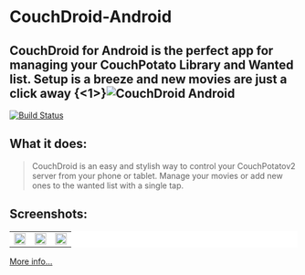 CouchDroid-Android
==================
CouchDroid for Android is the perfect app for managing your CouchPotato Library and Wanted list. Setup is a breeze and new movies are just a click away
{<1>}![CouchDroid Android](https://lh6.googleusercontent.com/-QiyrZB3Oh3I/UwO3iavigRI/AAAAAAAAdkQ/t5iD6ODQamI/w1199-h691-no/_DSC0220.JPG)
---
[![Build Status](http://jenkins.metrafonic.com/job/CouchDroid-Android/badge/icon)](http://jenkins.metrafonic.com/job/CouchDroid-Android/)
## What it does:
>CouchDroid is an easy and stylish way to control your CouchPotatov2 server from your phone or tablet. Manage your movies or add new ones to the wanted list with a single tap.

## Screenshots:
<table border="0" bordercolor="#FFFFFF" style="background-color:#FFFFFF" width="100%" cellpadding="0" cellspacing="0">
	<tr>
    <td><img src="http://metrafonic.com/content/images/2014/Apr/device_2014_04_14_211123.png" width="100%"/></a></td>
		<td><img src="http://metrafonic.com/content/images/2014/Apr/device_2014_04_14_211149.png" width="100%"/></a></td>
		<td><img src="http://metrafonic.com/content/images/2014/Apr/device_2014_04_14_211245.png" width="100%" /></a></td>
	</tr>
</table>

[More info...](http://metrafonic.com/couchdroid-for-android/)
